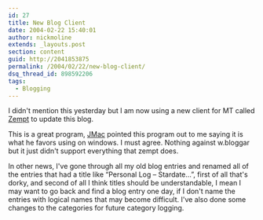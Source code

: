 ```yaml
---
id: 27
title: New Blog Client
date: 2004-02-22 15:40:01
author: nickmoline
extends: _layouts.post
section: content
guid: http://2041853875
permalink: /2004/02/22/new-blog-client/
dsq_thread_id: 898592206
tags:
  - Blogging
---
```

I didn't mention this yesterday but I am now using a new client for MT called <a target="_blank" title="Zempt" href="http://zempt.org/">Zempt</a> to update this blog.

This is a great program, [JMac](http://www.jmaclabs.com/) pointed this program out to me saying it is what he favors using on windows. I must agree. Nothing against w.bloggar but it just didn't support everything that zempt does.

In other news, I've gone through all my old blog entries and renamed all of the entries that had a title like &#8220;Personal Log &#8211; Stardate&#8230;&#8221;, first of all that's dorky, and second of all I think titles should be understandable, I mean I may want to go back and find a blog entry one day, if I don't name the entries with logical names that may become difficult. I've also done some changes to the categories for future category logging.
